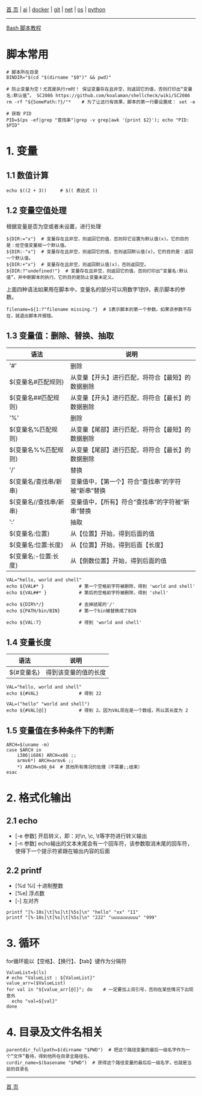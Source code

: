[首 页](https://patrickj-fd.github.io/index) | [ai](https://patrickj-fd.github.io/mdfiles/ai/index) | [docker](https://patrickj-fd.github.io/mdfiles/docker/index) | [git](https://patrickj-fd.github.io/mdfiles/git/index) | [net](https://patrickj-fd.github.io/mdfiles/net/index) | [os](https://patrickj-fd.github.io/mdfiles/os/index) | [python](https://patrickj-fd.github.io/mdfiles/python/index)

---

[Bash 脚本教程](https://wangdoc.com/bash/intro.html)

# 脚本常用
```shell
# 脚本所在目录
BINDIR="$(cd "$(dirname "$0")" && pwd)"

# 防止变量为空！尤其是执行rm时！ 保证变量存在且非空，则返回它的值，否则打印出“变量名:默认值”。 SC2086 https://github.com/koalaman/shellcheck/wiki/SC2086
rm -rf "${SomePath:?}/"*    # 为了让这行有效果，脚本的第一行要设置成： set -e

# 获取 PID
PID=$(ps -ef|grep "查找串"|grep -v grep|awk '{print $2}'); echo "PID: $PID"

```

# 1. 变量
## 1.1 数值计算
```shell
echo $((2 + 3))     # $(( 表达式 )) 
```

## 1.2 变量空值处理
根据变量是否为空或者未设置，进行处理

```shell
${DIR:="x"}  # 变量存在且非空，则返回它的值，否则将它设置为默认值(x)。它的目的是：给空值变量赋一个默认值。
${DIR:-"x"}  # 变量存在且非空，则返回它的值，否则返回默认值(x)。它的目的是：返回一个默认值。
${DIR:+"x"}  # 变量存在且非空，则返回默认值(x)，否则返回空。
${DIR:?"undefined!"}  # 变量存在且非空，则返回它的值，否则打印出“变量名:默认值”，并中断脚本的执行。它的目的是防止变量未定义。
```

上面四种语法如果用在脚本中，变量名的部分可以用数字1到9，表示脚本的参数。

```shell
filename=${1:?"filename missing."}  # 1表示脚本的第一个参数。如果该参数不存在，就退出脚本并报错。
```

## 1.3 变量值：删除、替换、抽取

| 语法                 | 说明                                             |
| ---------------------- | -------------------------------------------------- |
| '#'                    | 删除                                                |
| ${变量名#匹配规则} | 从变量【开头】进行匹配，将符合【最短】的数据删除 |
| ${变量名##匹配规则} | 从变量【开头】进行匹配，将符合【最长】的数据删除 |
| '%'                    | 删除                                                |
| ${变量名%匹配规则} | 从变量【尾部】进行匹配，将符合【最短】的数据删除 |
| ${变量名%%匹配规则} | 从变量【尾部】进行匹配，将符合【最长】的数据删除 |
| '/'                    | 替换                                                |
| ${变量名/查找串/新串} | 变量值中，【第一个】符合“查找串”的字符被“新串”替换 |
| ${变量名//查找串/新串} | 变量值中，【所有】符合“查找串”的字符被“新串”替换 |
| ':'                    | 抽取                                                |
| ${变量名:位置} | 从【位置】开始，得到后面的值 |
| ${变量名:位置:长度} | 从【位置】开始，得到后面【长度】 |
| ${变量名:-位置:长度} | 从【倒数位置】开始，得到后面的值 |

```shell
VAL="hello, world and shell"
echo ${VAL#* }             # 第一个空格前字符被删除，得到 'world and shell'
echo ${VAL##* }            # 第后的空格前字符被删除，得到 'shell'

echo ${DIR%*/}             # 去掉结尾的'/'
echo ${PATH/bin/BIN}       # 第一个bin被替换成了BIN

echo ${VAL:7}              # 得到 'world and shell'
```

## 1.4 变量长度

| 语法     | 说明               |
| ---------- | -------------------- |
| ${#变量名} | 得到该变量的值的长度 |

```shell
VAL="hello, world and shell"
echo ${#VAL}               # 得到 22

VAL=("hello" "world and shell")
echo ${#VAL[@]}            # 得到 2。因为VAL现在是一个数组，所以其长度为 2

```

## 1.5 变量值在多种条件下的判断
```shell
ARCH=$(uname -m)
case $ARCH in
    i386|i686) ARCH=x86 ;;
    armv6*) ARCH=armv6 ;;
    *) ARCH=x86_64  # 其他所有情况的处理（不需要;;结束）
esac
```

# 2. 格式化输出
## 2.1 echo
- [-e 参数] 开启转义，即：对\n, \c, \t等字符进行转义输出
- [-n 参数] echo输出的文本末尾会有一个回车符，该参数取消末尾的回车符，使得下一个提示符紧跟在输出内容的后面

## 2.2 printf
- [%d %i] 十进制整数
- [%e] 浮点数
- [-] 左对齐
```shell
printf "[%-10s]\t[%s]\t[%5s]\n" "hello" "xx" "11"
printf "[%-10s]\t[%s]\t[%5s]\n" "222" "uuuuuuuuuu" "999"
```

# 3. 循环
for循环能以【空格】、【换行】、【tab】键作为分隔符
```shell
ValueList=$(ls)
# echo "ValueList : ${ValueList}"
value_arr=($ValueList)
for val in "${value_arr[@]}"; do    # 一定要加上双引号，否则在某些情况下出现意外
  echo "val=${val}"
done
```

# 4. 目录及文件名相关
```shell
parentdir_fullpath=$(dirname "$PWD")  # 把这个路径变量的最后一级名字作为一个“文件”看待，得到他所在目录全路径名。
curdir_name=$(basename "$PWD")  # 获得这个路径变量的最后后一级名字，也就是当前的目录名
```

---

[首 页](https://patrickj-fd.github.io/index)
